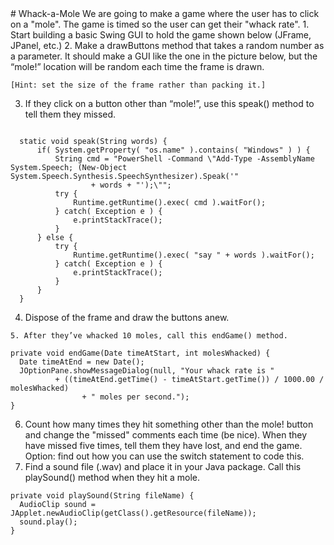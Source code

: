 
 <div id="moduleIndex">
  # Whack-a-Mole
  We are going to make a game where the user has to click on a "mole". The game is timed so the user can get their "whack rate".
  1. Start building a basic Swing GUI to hold the game shown below (JFrame, JPanel, etc.)
  2. Make a drawButtons method that takes a random number as a parameter. It should make a GUI like the one in the picture below, but the “mole!” location will be random each time the frame is drawn.

	[Hint: set the size of the frame rather than packing it.]





3. If they click on a button other than “mole!”, use this speak() method to tell them they missed.
  ```

    static void speak(String words) {
        if( System.getProperty( "os.name" ).contains( "Windows" ) ) {
            String cmd = "PowerShell -Command \"Add-Type -AssemblyName System.Speech; (New-Object System.Speech.Synthesis.SpeechSynthesizer).Speak('"
                    + words + "');\"";
            try {
                Runtime.getRuntime().exec( cmd ).waitFor();
            } catch( Exception e ) {
                e.printStackTrace();
            }
        } else {
            try {
                Runtime.getRuntime().exec( "say " + words ).waitFor();
            } catch( Exception e ) {
                e.printStackTrace();
            }
        }
    }

```
  4. Dispose of the frame and draw the buttons anew.

    5. After they’ve whacked 10 moles, call this endGame() method.
  ```
private void endGame(Date timeAtStart, int molesWhacked) { 
    Date timeAtEnd = new Date();
    JOptionPane.showMessageDialog(null, "Your whack rate is "
            + ((timeAtEnd.getTime() - timeAtStart.getTime()) / 1000.00 / molesWhacked)
                  + " moles per second.");
}
```
  6. Count how many times they hit something other than the mole! button and change the "missed" comments each time (be nice). When they have missed five times, tell them they have lost, and end the game.
Option: find out how you can use the switch statement to code this.
  7. Find a sound file (.wav) and place it in your Java package. Call this playSound() method when they hit a mole.
  ```
private void playSound(String fileName) { 
    AudioClip sound = JApplet.newAudioClip(getClass().getResource(fileName));
    sound.play();
}
```
 </div>

